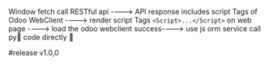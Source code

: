 Window fetch call RESTful api ----> API response includes script Tags of Odoo WebClient ----> render script Tags ```<Script>...</Script>``` on web page ----> load the odoo webclient success----> use js orm service call py🐍 code directly 🚀

#release v1.0,0